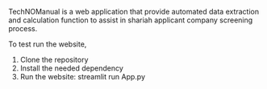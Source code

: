 TechNOManual is a web application that provide automated data extraction and calculation function to assist in shariah applicant company screening process.

To test run the website,
1. Clone the repository
2. Install the needed dependency
3. Run the website: streamlit run App.py
